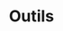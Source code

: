 ---
layout: default
title: Outils
display: 2
all:
    -
      name: Ansible
      img: /images/partenariats/ansible.png
      url: https://www.ansible.com/
    -
      name: SaltStack
      img: /images/formations/saltstack.png
      url: https://saltstack.com/
    -
      name: Puppet
      img: /images/partenariats/puppet-labs-logo.png
      url: https://puppet.com/
    -
      name: Chef
      img: /images/partenariats/chef.png
      url: https://www.chef.io/
    -
      name: Jenkins
      img: /images/partenariats/jenkins.png
      url: https://jenkins.io/
    -
      name: GoCD
      img: /images/partenariats/gocd-logo.png
      url: https://www.thoughtworks.com/go/
    -
      name: Terraform
      img: /images/partenariats/terraform.png
      url: https://www.terraform.io/
    -
      name: Consul
      img: /images/partenariats/consul.png
      url: https://www.consul.io/
    -
      name: Docker
      img: /images/partenariats/docker-logo.jpg
      url: https://www.docker.com/
    -
      name: Mesos
      img: /images/partenariats/mesos-logo.png
      url: http://mesos.apache.org/
    -
      name: Kubernetes
      img: /images/partenariats/kubernetes.png
      url: http://kubernetes.io/
    -
      name: Rancher
      img: /images/partenariats/rancher.png
      url: http://rancher.com/
---